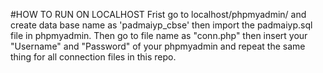#HOW TO RUN ON LOCALHOST
Frist go to localhost/phpmyadmin/ and create data base name as 'padmaiyp_cbse' then import the padmaiyp.sql file in phpmyadmin.
Then go to file name as "conn.php" then insert your "Username" and "Password" of your phpmyadmin and repeat the same thing for all connection files in this repo. 
